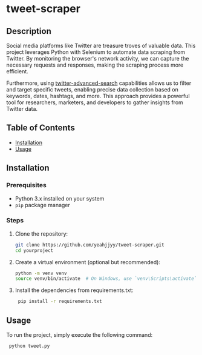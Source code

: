 # tweet-scraper

## Description

Social media platforms like Twitter are treasure troves of valuable data. This project leverages Python with Selenium to automate data scraping from Twitter. By monitoring the browser's network activity, we can capture the necessary requests and responses, making the scraping process more efficient. 

Furthermore, using [twitter-advanced-search](https://github.com/igorbrigadir/twitter-advanced-search) capabilities allows us to filter and target specific tweets, enabling precise data collection based on keywords, dates, hashtags, and more. This approach provides a powerful tool for researchers, marketers, and developers to gather insights from Twitter data.

## Table of Contents

- [Installation](#installation)
- [Usage](#usage)


## Installation

### Prerequisites

- Python 3.x installed on your system
- `pip` package manager

### Steps

1. Clone the repository:
   ```bash
   git clone https://github.com/yeahjjyy/tweet-scraper.git
   cd yourproject
2. Create a virtual environment (optional but recommended):
   ```bash
   python -m venv venv
   source venv/bin/activate  # On Windows, use `venv\Scripts\activate`
3. Install the dependencies from requirements.txt:
   ```bash
    pip install -r requirements.txt

## Usage
To run the project, simply execute the following command:
   ```bash
    python tweet.py